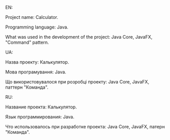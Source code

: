 EN:

Project name: Calculator.

Programming language: Java.

What was used in the development of the project: Java Core, JavaFX, "Command" pattern.

UA:

Назва проекту: Калькулятор.

Мова програмування: Java.

Що використовувалося при розробці проекту: Java Core, JavaFX, паттерн "Команда".

RU:

Название проекта: Калькулятор.

Язык программирования: Java.

Что использовалось при разработке проекта: Java Core, JavaFX, патерн "Команда".
